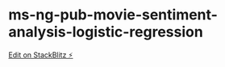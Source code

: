 # ms-ng-pub-movie-sentiment-analysis-logistic-regression

[Edit on StackBlitz ⚡️](https://stackblitz.com/edit/ms-ng-pub-movie-sentiment-analysis-logistic-regression)
